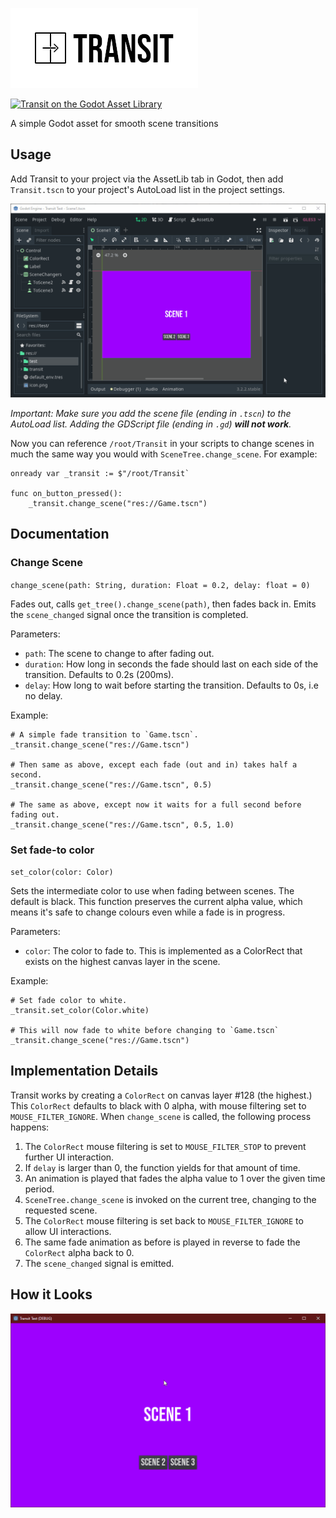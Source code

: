 ![Transit](meta/logo.png)

[![Transit on the Godot Asset Library](https://img.shields.io/badge/Godot%20Asset%20Library-Transit-blue)](https://godotengine.org/asset-library/asset/719)

A simple Godot asset for smooth scene transitions

## Usage

Add Transit to your project via the AssetLib tab in Godot, then add `Transit.tscn` to your project's AutoLoad list in the project settings.

![GIF showing how to add Transit to a project's AutoLoad list](meta/autoload.gif)

*Important: Make sure you add the scene file (ending in `.tscn`) to the AutoLoad list. Adding the GDScript file (ending in `.gd`) **will not work**.*

Now you can reference `/root/Transit` in your scripts to change scenes in much the same way you would with `SceneTree.change_scene`. For example:

```GDScript
onready var _transit := $"/root/Transit`

func on_button_pressed():
    _transit.change_scene("res://Game.tscn")
```

## Documentation

### Change Scene

`change_scene(path: String, duration: Float = 0.2, delay: float = 0)`

Fades out, calls `get_tree().change_scene(path)`, then fades back in. Emits the `scene_changed` signal once the transition is completed.

Parameters:
* `path`: The scene to change to after fading out.
* `duration`: How long in seconds the fade should last on each side of the transition. Defaults to 0.2s (200ms).
* `delay`: How long to wait before starting the transition. Defaults to 0s, i.e no delay.

Example:
```GDScript
# A simple fade transition to `Game.tscn`.
_transit.change_scene("res://Game.tscn")

# Then same as above, except each fade (out and in) takes half a second.
_transit.change_scene("res://Game.tscn", 0.5)

# The same as above, except now it waits for a full second before fading out.
_transit.change_scene("res://Game.tscn", 0.5, 1.0)
```

### Set fade-to color

`set_color(color: Color)`

Sets the intermediate color to use when fading between scenes. The default is black. This function preserves the current alpha value, which means it's safe to change colours even while a fade is in progress.

Parameters:
* `color`: The color to fade to. This is implemented as a ColorRect that exists on the highest canvas layer in the scene.

Example:
```GDScript
# Set fade color to white.
_transit.set_color(Color.white)

# This will now fade to white before changing to `Game.tscn`
_transit.change_scene("res://Game.tscn")
```

## Implementation Details

Transit works by creating a `ColorRect` on canvas layer #128 (the highest.) This `ColorRect` defaults to black with 0 alpha, with mouse filtering set to `MOUSE_FILTER_IGNORE`. When `change_scene` is called, the following process happens:
1. The `ColorRect` mouse filtering is set to `MOUSE_FILTER_STOP` to prevent further UI interaction.
2. If `delay` is larger than 0, the function yields for that amount of time.
3. An animation is played that fades the alpha value to 1 over the given time period.
4. `SceneTree.change_scene` is invoked on the current tree, changing to the requested scene.
5. The `ColorRect` mouse filtering is set back to `MOUSE_FILTER_IGNORE` to allow UI interactions.
6. The same fade animation as before is played in reverse to fade the `ColorRect` alpha back to 0.
7. The `scene_changed` signal is emitted.

## How it Looks

![GIF showing Transit in action](meta/transit.gif)
